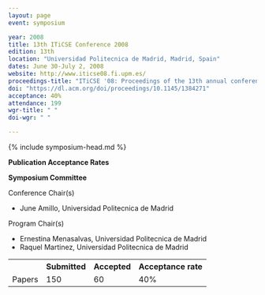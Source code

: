 ```yaml
---
layout: page
event: symposium

year: 2008
title: 13th ITiCSE Conference 2008
edition: 13th
location: "Universidad Politecnica de Madrid, Madrid, Spain"
dates: June 30-July 2, 2008
website: http://www.iticse08.fi.upm.es/
proceedings-title: "ITiCSE '08: Proceedings of the 13th annual conference on Innovation and technology in computer science education"  
doi: "https://dl.acm.org/doi/proceedings/10.1145/1384271"
acceptance: 40%
attendance: 199
wgr-title: " "
doi-wgr: " "

---
```


{% include symposium-head.md %}

**Publication Acceptance Rates**

 <table class="table table-hover table-sm"><tbody><tr><th> </th>
<th>Submitted</th>
<th>Accepted</th>
<th>Acceptance rate</th>
</tr><tr><td>Papers</td>
<td>150</td>
<td>60</td>
<td>40%</td>

**Symposium Committee**

Conference Chair(s)

-   June Amillo, Universidad Politecnica de Madrid

Program Chair(s)

-   Ernestina Menasalvas, Universidad Politecnica de Madrid
-   Raquel Martinez, Universidad Politecnica de Madrid